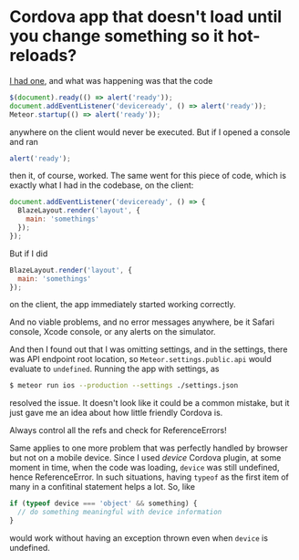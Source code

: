 # Cordova app that doesn't load until you change something so it hot-reloads?

[I had one](http://stackoverflow.com/q/36595515/1287643), and what was happening
was that the code

```javascript
$(document).ready(() => alert('ready'));
document.addEventListener('deviceready', () => alert('ready'));
Meteor.startup(() => alert('ready'));
```

anywhere on the client would never be executed. But if I opened a console and
ran

```javascript
alert('ready');
```

then it, of course, worked. The same went for this piece of code, which is
exactly what I had in the codebase, on the client:

```javascript
document.addEventListener('deviceready', () => {
  BlazeLayout.render('layout', {
    main: 'somethings'
  });
});
```

But if I did

```javascript
BlazeLayout.render('layout', {
  main: 'somethings'
});
```

on the client, the app immediately started working correctly.

And no viable problems, and no error messages anywhere, be it Safari console,
Xcode console, or any alerts on the simulator.

And then I found out that I was omitting settings, and in the settings, there
was API endpoint root location, so `Meteor.settings.public.api` would evaluate
to `undefined`. Running the app with settings, as

```bash
$ meteor run ios --production --settings ./settings.json
```

resolved the issue. It doesn't look like it could be a common mistake, but it
just gave me an idea about how little friendly Cordova is.

Always control all the refs and check for ReferenceErrors!

Same applies to one more problem that was perfectly handled by browser but not
on a mobile device. Since I used *device* Cordova plugin, at some moment in
time, when the code was loading, `device` was still undefined, hence
ReferenceError. In such situations, having `typeof` as the first item of many in
a confitinal statement helps a lot. So, like

```javascript
if (typeof device === 'object' && something) {
  // do something meaningful with device information
}
```

would work without having an exception thrown even when `device` is undefined.
